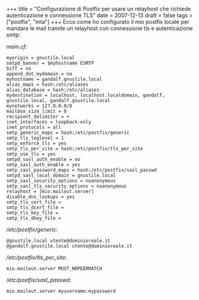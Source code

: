 +++
title = "Configurazione di Postfix per usare un relayhost che richiede autenticazione e connessione TLS"
date = 2007-12-13
draft = false
tags = ["postfix", "mta"]
+++
Ecco come ho configurato il mio postfix locale per mandare le mail tramite un relayhost con connessione tls e autenticazione smtp:

*main.cf*:
```
myorigin = gnustile.local
smtpd_banner = $myhostname ESMTP
biff = no
append_dot_mydomain = no
myhostname = gandalf.gnustile.local
alias_maps = hash:/etc/aliases
alias_database = hash:/etc/aliases
mydestination = localhost, localhost.localdomain, gandalf, gnustile.local, gandalf.gnustile.local
mynetworks = 127.0.0.0/8
mailbox_size_limit = 0
recipient_delimiter = +
inet_interfaces = loopback-only
inet_protocols = all
smtp_generic_maps = hash:/etc/postfix/generic
smtp_tls_loglevel = 1
smtp_enforce_tls = yes
smtp_tls_per_site = hash:/etc/postfix/tls_per_site
smtp_use_tls = yes
smtpd_sasl_auth_enable = no
smtp_sasl_auth_enable = yes
smtp_sasl_password_maps = hash:/etc/postfix/sasl_passwd
smtpd_sasl_local_domain = gnustile.local
smtp_sasl_security_options = noanonymous
smtp_sasl_tls_security_options = noanonymous
relayhost = [mio.mailout.server]
disable_dns_lookups = yes
smtp_tls_cert_file =
smtp_tls_dcert_file =
smtp_tls_key_file =
smtp_tls_dkey_file =
```
*/etc/postfix/generic*:
```
@gnustile.local utente@dominioreale.it
@gandalf.gnustile.local utente@dominioreale.it
```
*/etc/postfix/tls_per_site*:
```
mio.mailout.server MUST_NOPEERMATCH
```
*/etc/postfix/sasl_passwd*:
```
mio.mailout.server myusername:mypassword
```